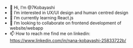 - 👋 Hi, I’m @7Kobayashi
- 👀 I’m interested in UX/UI design and human centred design
- 🌱 I’m currently learning React.js
- 💞️ I’m looking to collaborate on frontend development of website/webapp
- 📫 How to reach me find me on linkedin: https://www.linkedin.com/in/nana-kobayashi-25833722b/

<!---
7Kobayashi/7Kobayashi is a ✨ special ✨ repository because its `README.md` (this file) appears on your GitHub profile.
You can click the Preview link to take a look at your changes.
--->
